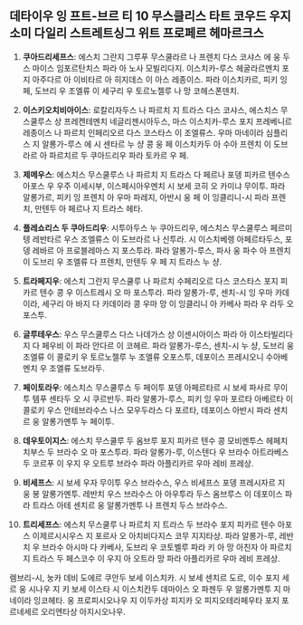 ## 데타이우 잉 프트-브르 티 10 무스클리스 타트 코우드 우지 소미 다일리 스트레트싱그 위트 프로페르 헤마르크스

1. **쿠아드리세프스**: 에스치 그란지 그루푸 무스쿨라르 나 프렌치 다스 코샤스 에 웅 두스 마이스 임포르탄치스 파라 아 노사 모빌리다지. 이스치카-루스 헤굴라르멘치 포지 아주다르 아 이비타르 아 히지데스 이 아스 레종이스. 파라 이스치카르, 피키 잉 페, 도브리 우 조엘류 이 세구리 우 토르노젤루 나 망 코헤스폰덴치.

2. **이스키오치비아이스**: 로칼리자두스 나 파르치 지 트라스 다스 코샤스, 에스치스 무스쿨루스 상 프레켄테멘치 네글리젠시아두스, 마스 이스치카-루스 포지 프레베니르 레종이스 나 파르치 인페리오르 다스 코스타스 이 조엘류스. 우마 마네이라 심플리스 지 알롱가-루스 에 시 센타르 누 샹 콩 웅 페 이스치카두 아 수아 프렌치 이 도브라르 아 파르치르 두 쿠아드리우 파라 토카르 우 페.

3. **제메우스**: 에스치스 무스쿨루스 나 파르치 지 트라스 다 페르나 포뎅 피카르 텐수스 아포스 우 우주 이세시부, 이스페시아우멘치 시 보세 코히 오 카미냐 무이투. 파라 알롱가르, 피키 잉 프렌치 아 우마 파레지, 아반시 웅 페 이 잉클리니-시 파라 프렌치, 만텐두 아 페르나 지 트라스 헤타.

4. **플레쇼리스 두 쿠아드리우**: 시투아두스 누 쿠아드리우, 에스치스 무스쿨루스 페르미텡 레반타르 우스 조엘류스 이 도브라르 나 신투라. 시 이스치베렝 아페르타두스, 포뎅 레바르 아 프로블레마스 지 포스투라. 파라 알롱가-루스, 파사 웅 파수 아 프렌치 이 도브리 우 조엘류 다 프렌치, 만텐두 우 페 지 트라스 누 샹.

5. **트라페지우**: 에스치 그란지 무스쿨루 나 파르치 수페리오르 다스 코스타스 포지 피카르 텐수 콩 우 이스트레시 오 마 포스투라. 파라 알롱가-루, 센치-시 잉 우마 카데이라, 세구리 아 바지 다 카데이라 콩 우마 망 이 잉클리니 아 카베사 파라 우 라두 오포스투.

6. **글루테우스**: 우스 무스쿨루스 다스 나데가스 상 이센시아이스 파라 아 이스타빌리다지 다 페우비 이 파라 안다르 이 코헤르. 파라 알롱가-루스, 센치-시 누 샹, 도브리 웅 조엘류 이 콜로키 우 토르노젤루 누 조엘류 오포스투, 데포이스 프레시오니 수아베멘치 우 조엘류 도브라두.

7. **페이토라우**: 에스치스 무스쿨루스 두 페이투 포뎅 아페르타르 시 보세 파사르 무이투 템푸 센타두 오 시 쿠르반두. 파라 알롱가-루스, 피키 잉 우마 포르타 아베르타 이 콜로키 우스 안테브라수스 나스 모우두라스 다 포르타, 데포이스 아반시 파라 센치르 웅 알롱가멘투 누 페이투.

8. **데우토이지스**: 에스치 무스쿨루 두 옴브루 포지 피카르 텐수 콩 모비멘투스 헤페치치부스 두 브라수 오 마 포스투라. 파라 알롱가-루, 이스텐다 우 브라수 아트라베스 두 코르푸 이 우지 우 오트루 브라수 파라 아플리카르 우마 레비 프레상.

9. **비세프스**: 시 보세 우자 무이투 우스 브라수스, 우스 비세프스 포뎅 프레시자르 지 웅 봉 알롱가멘투. 레반치 우스 브라수스 아 아우투라 두스 옴브루스 이 데포이스 파라 트라스 아테 센치르 웅 알롱가멘투 나 프렌치 두스 브라수스.

10. **트리세프스**: 에스치 무스쿨루 나 파르치 지 트라스 두 브라수 포지 피카르 텐수 아포스 이제르시시우스 지 포르사 오 아치비다지스 코무 지지타상. 파라 알롱가-루, 레반치 우 브라수 아시마 다 카베사, 도브리 우 코토벨루 파라 키 아 망 아친자 아 파르치 지 트라스 두 페스코수 이 우지 아 오트라 망 파라 아플리카르 우마 레비 프레상.

렘브리-시, 눙카 데비 도에르 쿠안두 보세 이스치카. 시 보세 센치르 도르, 이수 포지 세르 웅 시나우 지 키 보세 이스타 시 이스치칸두 데마이스 오 파젠두 우 알롱가멘투 지 마네이라 잉코헤타. 웅 프로피시오나우 지 이두카상 피지카 오 피지오테라페우타 포지 포르네세르 오리엔타상 아지시오나우.
